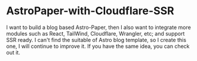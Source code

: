 # AstroPaper-with-Cloudflare-SSR
I want to build a blog based Astro-Paper, then I also want to integrate more modules such as React, TailWind, Cloudflare, Wrangler, etc; and support SSR ready.  I can't find the suitable of Astro blog template, so I create this one, I will continue to improve it. If you have the same idea, you can check out it.
